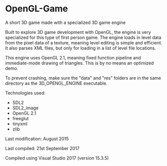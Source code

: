 # OpenGL-Game
A short 3D game made with a specialized 3D game engine

Built to explore 3D game development with OpenGL, the engine is very specialized for this type of first person game. The engine loads in level data from the pixel data of a texture, meaning level editing is simple and efficient. It also parses XML files, but only for loading in a list of level file locations.

This engine uses OpenGL 2.1, meaning fixed function pipeline and immediate-mode drawing of triangles. This is by no means an optimized demo.

To prevent crashing, make sure the "data" and "res" folders are in the same directory as the 3D_OPENGL_ENGINE executable.

Technologies used:
- SDL2
- SDL2_image
- OpenGL 2.1
- freeglut
- tinyxml
- zlib

Last modification: August 2015

Last compiled: 21st September 2017

Compiled using Visual Studio 2017 (version 15.3.5)
